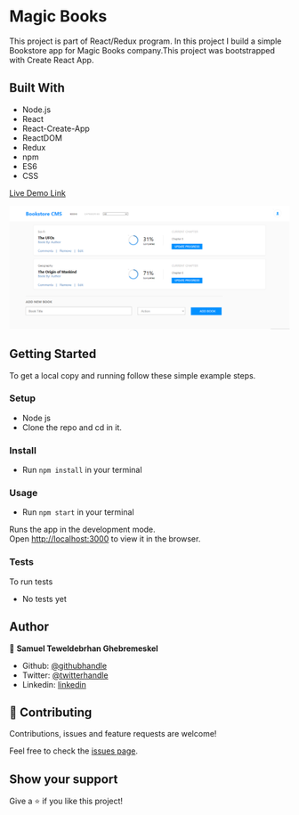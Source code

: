 # Magic Books

This project is part of React/Redux program. In this project I build a simple Bookstore app for Magic Books company.This project was bootstrapped with Create React App.

## Built With

- Node.js
- React
- React-Create-App
- ReactDOM
- Redux
- npm
- ES6
- CSS


[Live Demo Link](https://magic-book-sami.herokuapp.com/)


![screenshot 1](./src/screenshot.PNG)

## Getting Started

To get a local copy and running follow these simple example steps.

### Setup

- Node js
- Clone the repo and cd in it.

### Install

- Run `npm install` in your terminal

### Usage

- Run `npm start` in your terminal

Runs the app in the development mode.<br />
Open [http://localhost:3000](http://localhost:3000) to view it in the browser.

### Tests

To run tests
- No tests yet

## Author

👤 **Samuel Teweldebrhan Ghebremeskel**

- Github: [@githubhandle](https://github.com/Samitti)
- Twitter: [@twitterhandle](https://twitter.com/Samuel63734232)
- Linkedin: [linkedin](https://www.linkedin.com/in/samuel-ghebremeskel-29685811a/)

## 🤝 Contributing

Contributions, issues and feature requests are welcome!

Feel free to check the [issues page](https://github.com/Samitti/Calculator-App/issues).

## Show your support

Give a ⭐️ if you like this project!